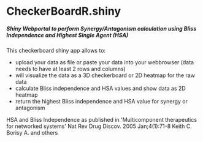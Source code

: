 # CheckerBoardR.shiny
##### Shiny Webportal to perform Synergy/Antagonism calculation using Bliss Independence and Highest Single Agent (HSA)

This checkerboard shiny app allows to:

* upload your data as file or paste your data into your webbrowser (data needs to have at least 2 rows and columns)
* will visualize the data as a 3D checkerboard or 2D heatmap for the raw data 
* calculate Bliss independence and HSA values and show data as 2D heatmap
* return the highest Bliss independence and HSA value for synergy or antagonism

HSA and Bliss Independence as published in 'Multicomponent therapeutics for networked systems' Nat Rev Drug Discov. 2005 Jan;4(1):71-8 
Keith C. Borisy A. and others


